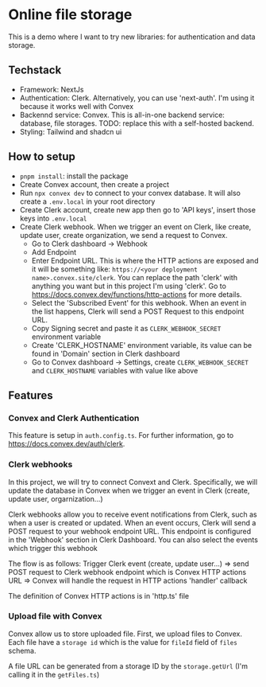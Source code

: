 # Online file storage

This is a demo where I want to try new libraries: for authentication and data storage.

## Techstack

- Framework: NextJs
- Authentication: Clerk. Alternatively, you can use 'next-auth'. I'm using it because it works well with Convex
- Backennd service: Convex. This is all-in-one backend service: database, file storages. TODO: replace this with a self-hosted backend.
- Styling: Tailwind and shadcn ui

## How to setup

- `pnpm install`: install the package
- Create Convex account, then create a project
- Run `npx convex dev` to connect to your convex database. It will also create a `.env.local` in your root directory
- Create Clerk account, create new app then go to 'API keys', insert those keys into `.env.local`
- Create Clerk webhook. When we trigger an event on Clerk, like create, update user, create organization, we send a request to Convex.
  - Go to Clerk dashboard -> Webhook
  - Add Endpoint
  - Enter Endpoint URL. This is where the HTTP actions are exposed and it will be something like: `https://<your deployment name>.convex.site/clerk`. You can replace the path 'clerk' with anything you want but in this project I'm using 'clerk'. Go to <https://docs.convex.dev/functions/http-actions> for more details.
  - Select the 'Subscribed Event' for this webhook. When an event in the list happens, Clerk will send a POST Request to this endpoint URL.
  - Copy Signing secret and paste it as `CLERK_WEBHOOK_SECRET` environment variable
  - Create 'CLERK_HOSTNAME' environment variable, its value can be found in 'Domain' section in Clerk dashboard
  - Go to Convex dashboard -> Settings, create `CLERK_WEBHOOK_SECRET` and `CLERK_HOSTNAME` variables with value like above

## Features

### Convex and Clerk Authentication

This feature is setup in `auth.config.ts`. For further information, go to <https://docs.convex.dev/auth/clerk>.

### Clerk webhooks

In this project, we will try to connect Convext and Clerk. Specifically, we will update the database in Convex when we trigger an event in Clerk (create, update user, orgarnization...)

Clerk webhooks allow you to receive event notifications from Clerk, such as when a user is created or updated. When an event occurs, Clerk will send a POST request to your webhook endpoint URL. This endpoint is configured in the 'Webhook' section in Clerk Dashboard. You can also select the events which trigger this webhook

The flow is as follows: Trigger Clerk event (create, update user...) => send POST request to Clerk webhook endpoint which is Convex HTTP actions URL => Convex will handle the request in HTTP actions 'handler' callback

The definition of Convex HTTP actions is in 'http.ts' file

### Upload file with Convex

Convex allow us to store uploaded file. First, we upload files to Convex. Each file have a `storage id` which is the value for `fileId` field of `files` schema.

A file URL can be generated from a storage ID by the `storage.getUrl` (I'm calling it in the `getFiles.ts`)
